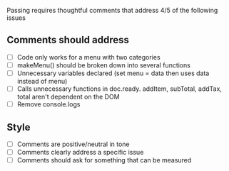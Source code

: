 Passing requires thoughtful comments that address 4/5 of the following issues

## Comments should address

* [ ] Code only works for a menu with two categories
* [ ] makeMenu() should be broken down into several functions
* [ ] Unnecessary variables declared (set menu = data then uses data instead of menu)
* [ ] Calls unnecessary functions in doc.ready. addItem, subTotal, addTax, total aren't dependent on the DOM
* [ ] Remove console.logs

## Style

* [ ] Comments are positive/neutral in tone
* [ ] Comments clearly address a specific issue
* [ ] Comments should ask for something that can be measured
